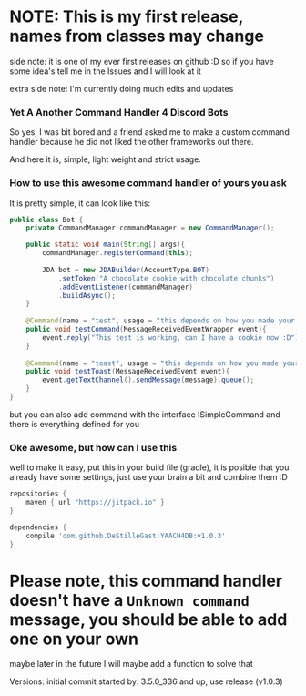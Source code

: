 # NOTE: This is my first release, names from classes may change
side note: it is one of my ever first releases on github :D
so if you have some idea's tell me in the Issues and I will look at it

extra side note: I'm currently doing much edits and updates

### Yet A Another Command Handler 4 Discord Bots
So yes, I was bit bored and a friend asked me to make a custom command handler because he did not liked the other frameworks out there.

And here it is, simple, light weight and strict usage.

### How to use this awesome command handler of yours you ask
It is pretty simple, it can look like this:

```java
public class Bot {
    private CommandManager commandManager = new CommandManager();

    public static void main(String[] args){
        commandManager.registerCommand(this);
        
        JDA bot = new JDABuilder(AccountType.BOT)
            .setToken("A chocolate cookie with chocolate chunks")
            .addEventListener(commandManager)
            .buildAsync();
    }
    
    @Command(name = "test", usage = "this depends on how you made your help command")
    public void testCommand(MessageReceivedEventWrapper event){
        event.reply("This test is working, can I have a cookie now :D");
    }
    
    @Command(name = "toast", usage = "this depends on how you made your help command")
    public void testToast(MessageReceivedEvent event){
        event.getTextChannel().sendMessage(message).queue();
    }
}
```

but you can also add command with the interface ISimpleCommand and there is everything defined for you

### Oke awesome, but how can I use this
well to make it easy, put this in your build file (gradle), it is posible that you already have some settings, just use your brain a bit and combine them :D
```gradle
repositories {
    maven { url "https://jitpack.io" }
}

dependencies {
    compile 'com.github.DeStilleGast:YAACH4DB:v1.0.3'
}
```

# Please note, this command handler doesn't have a `Unknown command` message, you should be able to add one on your own
maybe later in the future I will maybe add a function to solve that

Versions:
initial commit started by: 3.5.0_336 and up, use release (v1.0.3) 
